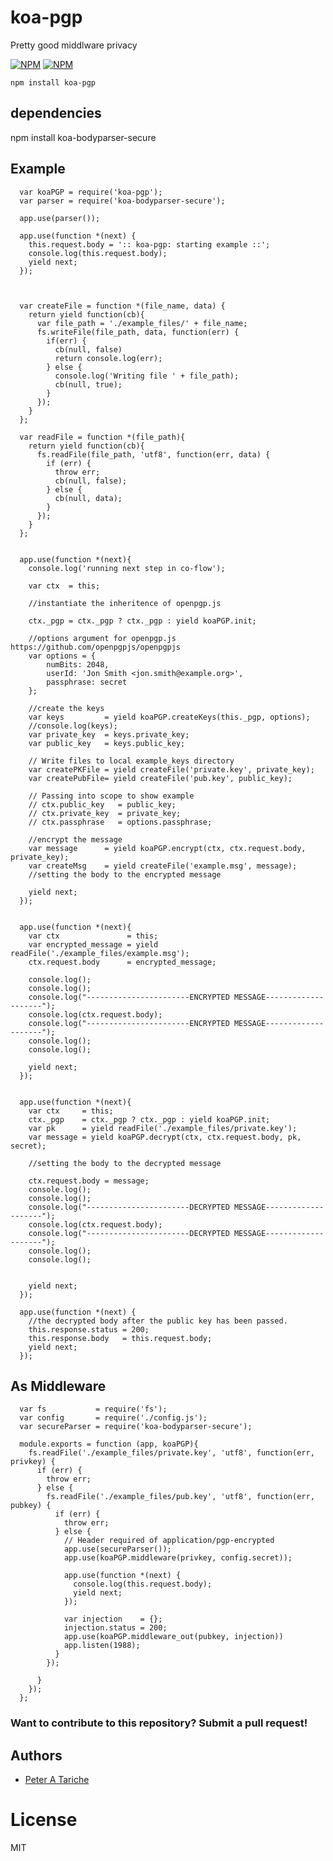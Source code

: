 # koa-pgp
  Pretty good middlware privacy

[![NPM](https://nodei.co/npm/koa-pgp.png?downloads=true&downloadRank=true&stars=true)](https://nodei.co/npm/koa-pgp/) [![NPM](https://nodei.co/npm-dl/koa-pgp.png?months=6&height=3)](https://nodei.co/npm/koa-pgp/)


    npm install koa-pgp

## dependencies

  npm install koa-bodyparser-secure

## Example

      var koaPGP = require('koa-pgp');
      var parser = require('koa-bodyparser-secure');

      app.use(parser());

      app.use(function *(next) {
        this.request.body = ':: koa-pgp: starting example ::';
        console.log(this.request.body);
        yield next;
      });



      var createFile = function *(file_name, data) {
        return yield function(cb){
          var file_path = './example_files/' + file_name;
          fs.writeFile(file_path, data, function(err) {
            if(err) {
              cb(null, false)
              return console.log(err);
            } else {
              console.log('Writing file ' + file_path);
              cb(null, true);
            }
          });
        }
      };

      var readFile = function *(file_path){
        return yield function(cb){
          fs.readFile(file_path, 'utf8', function(err, data) {
            if (err) {
              throw err;
              cb(null, false);
            } else {
              cb(null, data);
            }
          });
        }
      };


      app.use(function *(next){
        console.log('running next step in co-flow');

        var ctx  = this;

        //instantiate the inheritence of openpgp.js

        ctx._pgp = ctx._pgp ? ctx._pgp : yield koaPGP.init;

        //options argument for openpgp.js https://github.com/openpgpjs/openpgpjs
        var options = {
            numBits: 2048,
            userId: 'Jon Smith <jon.smith@example.org>',
            passphrase: secret
        };

        //create the keys
        var keys         = yield koaPGP.createKeys(this._pgp, options);
        //console.log(keys);
        var private_key  = keys.private_key;
        var public_key   = keys.public_key;

        // Write files to local example_keys directory
        var createPKFile = yield createFile('private.key', private_key);
        var createPubFile= yield createFile('pub.key', public_key);

        // Passing into scope to show example
        // ctx.public_key   = public_key;
        // ctx.private_key  = private_key;
        // ctx.passphrase   = options.passphrase;

        //encrypt the message
        var message      = yield koaPGP.encrypt(ctx, ctx.request.body, private_key);
        var createMsg    = yield createFile('example.msg', message);
        //setting the body to the encrypted message

        yield next;
      });


      app.use(function *(next){
        var ctx               = this;
        var encrypted_message = yield readFile('./example_files/example.msg');
        ctx.request.body      = encrypted_message;

        console.log();
        console.log();
        console.log("-----------------------ENCRYPTED MESSAGE--------------------");
        console.log(ctx.request.body);
        console.log("-----------------------ENCRYPTED MESSAGE--------------------");
        console.log();
        console.log();

        yield next;
      });


      app.use(function *(next){
        var ctx     = this;
        ctx._pgp    = ctx._pgp ? ctx._pgp : yield koaPGP.init;
        var pk      = yield readFile('./example_files/private.key');
        var message = yield koaPGP.decrypt(ctx, ctx.request.body, pk, secret);

        //setting the body to the decrypted message

        ctx.request.body = message;
        console.log();
        console.log();
        console.log("-----------------------DECRYPTED MESSAGE--------------------");
        console.log(ctx.request.body);
        console.log("-----------------------DECRYPTED MESSAGE--------------------");
        console.log();
        console.log();


        yield next;
      });

      app.use(function *(next) {
        //the decrypted body after the public key has been passed.
        this.response.status = 200;
        this.response.body   = this.request.body;
        yield next;
      });

## As Middleware

      var fs           = require('fs');
      var config       = require('./config.js');
      var secureParser = require('koa-bodyparser-secure');

      module.exports = function (app, koaPGP){
        fs.readFile('./example_files/private.key', 'utf8', function(err, privkey) {
          if (err) {
            throw err;
          } else {
            fs.readFile('./example_files/pub.key', 'utf8', function(err, pubkey) {
              if (err) {
                throw err;
              } else {
                // Header required of application/pgp-encrypted
                app.use(secureParser());
                app.use(koaPGP.middleware(privkey, config.secret));

                app.use(function *(next) {
                  console.log(this.request.body);
                  yield next;
                });

                var injection    = {};
                injection.status = 200;
                app.use(koaPGP.middleware_out(pubkey, injection))
                app.listen(1988);
              }
            });

          }
        });
      };


### Want to contribute to this repository? Submit a pull request!

## Authors

  - [Peter A Tariche](https://github.com/ptariche)

# License

  MIT
